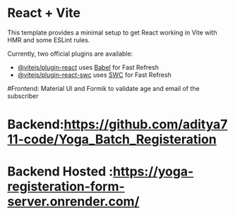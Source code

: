 # React + Vite

This template provides a minimal setup to get React working in Vite with HMR and some ESLint rules.

Currently, two official plugins are available:

- [@vitejs/plugin-react](https://github.com/vitejs/vite-plugin-react/blob/main/packages/plugin-react/README.md) uses [Babel](https://babeljs.io/) for Fast Refresh
- [@vitejs/plugin-react-swc](https://github.com/vitejs/vite-plugin-react-swc) uses [SWC](https://swc.rs/) for Fast Refresh

#Frontend: Material UI and Formik to validate age and email of the subscriber 


# Backend:https://github.com/aditya711-code/Yoga_Batch_Registeration
# Backend Hosted :https://yoga-registeration-form-server.onrender.com/
